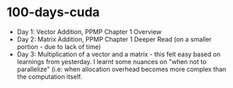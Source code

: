# 100-days-cuda
- Day 1: Vector Addition, PPMP Chapter 1 Overview
- Day 2: Matrix Addition, PPMP Chapter 1 Deeper Read (on a smaller portion - due to lack of time)
- Day 3: Multiplication of a vector and a matrix - this felt easy based on learnings from yesterday. I learnt some nuances on "when not to parallelize" (i.e: when allocation overhead becomes more complex than the computation itself.
